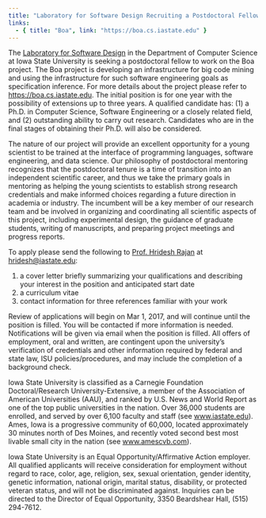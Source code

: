```yaml
---
title: "Laboratory for Software Design Recruiting a Postdoctoral Fellow"
links:
  - { title: "Boa", link: "https://boa.cs.iastate.edu" }
---
```


The <a href="http://design.cs.iastate.edu">Laboratory for Software Design</a> in the
Department of Computer Science at Iowa State University is seeking a
postdoctoral fellow to work on the Boa project. The Boa project is developing
an infrastructure for big code mining and using the infrastructure for such
software engineering goals as specification inference. For more details about
the project please refer to https://boa.cs.iastate.edu. The initial position is
for one year with the possibility of extensions up to three years. A qualified
candidate has: (1) a Ph.D. in Computer Science, Software Engineering or a
closely related field, and (2) outstanding ability to carry out research.
Candidates who are in the final stages of obtaining their Ph.D. will also be
considered.

The nature of our project will provide an excellent opportunity for a young
scientist to be trained at the interface of programming languages, software
engineering, and data science.  Our philosophy of postdoctoral mentoring
recognizes that the postdoctoral tenure is a time of transition into an
independent scientific career, and thus we take the primary goals in mentoring
as helping the young scientists to establish strong research credentials and
make informed choices regarding a future direction in academia or industry.
The incumbent will be a key member of our research team and be involved in
organizing and coordinating all scientific aspects of this project, including
experimental design, the guidance of graduate students, writing of manuscripts,
and preparing project meetings and progress reports.

To apply please send the following to <a href="http://www.cs.iastate.edu/~hridesh">Prof. Hridesh Rajan</a> at
<hridesh@iastate.edu>:

1. a cover letter briefly summarizing your qualifications
and describing your interest in the position and anticipated start date
2. a curriculum vitae
3. contact information for three references familiar with your work

Review of applications will begin on Mar 1, 2017, and will continue until the
position is filled.  You will be contacted if more information is needed.
Notifications will be given via email when the position is filled.  All offers
of employment, oral and written, are contingent upon the university’s
verification of credentials and other information required by federal and state
law, ISU policies/procedures, and may include the completion of a background
check.

Iowa State University is classified as a Carnegie Foundation Doctoral/Research
University-Extensive, a member of the Association of American Universities
(AAU), and ranked by U.S. News and World Report as one of the top public
universities in the nation. Over 36,000 students are enrolled, and served by
over 6,100 faculty and staff (see www.iastate.edu). Ames, Iowa is a progressive
community of 60,000, located approximately 30 minutes north of Des Moines, and
recently voted second best most livable small city in the nation (see
www.amescvb.com).


Iowa State University is an Equal Opportunity/Affirmative Action employer. All
qualified applicants will receive consideration for employment without regard
to race, color, age, religion, sex, sexual orientation, gender identity,
genetic information, national origin, marital status, disability, or protected
veteran status, and will not be discriminated against. Inquiries can be
directed to the Director of Equal Opportunity, 3350 Beardshear Hall, (515)
294-7612.
